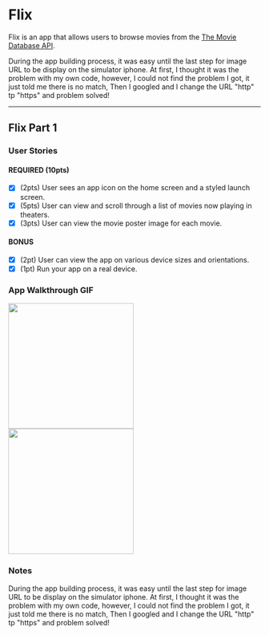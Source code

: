 # Flix

Flix is an app that allows users to browse movies from the [The Movie Database API](http://docs.themoviedb.apiary.io/#).

During the app building process, it was easy until the last step for image URL to be display on the simulator iphone. At first, I thought it was the problem with my own code, however, I could not find the problem I got, it just told me there is no match, Then I googled and I change the URL "http" tp "https" and problem solved!

---

## Flix Part 1

### User Stories

#### REQUIRED (10pts)
- [x] (2pts) User sees an app icon on the home screen and a styled launch screen.
- [x] (5pts) User can view and scroll through a list of movies now playing in theaters.
- [x] (3pts) User can view the movie poster image for each movie.

#### BONUS
- [x] (2pt) User can view the app on various device sizes and orientations.
- [x] (1pt) Run your app on a real device.

### App Walkthrough GIF
<img src="http://g.recordit.co/gFxbOmlG9d.gif" width=250><br>
<img src="http://g.recordit.co/D4pFacDXAk.gif" width=250><br>

### Notes
During the app building process, it was easy until the last step for image URL to be display on the simulator iphone. At first, I thought it was the problem with my own code, however, I could not find the problem I got, it just told me there is no match, Then I googled and I change the URL "http" tp "https" and problem solved!
